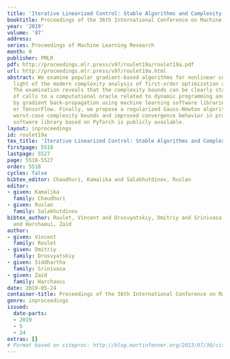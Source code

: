 ```yaml
---
title: 'Iterative Linearized Control: Stable Algorithms and Complexity Guarantees'
booktitle: Proceedings of the 36th International Conference on Machine Learning
year: '2019'
volume: '97'
address: 
series: Proceedings of Machine Learning Research
month: 0
publisher: PMLR
pdf: http://proceedings.mlr.press/v97/roulet19a/roulet19a.pdf
url: http://proceedings.mlr.press/v97/roulet19a.html
abstract: We examine popular gradient-based algorithms for nonlinear control in the
  light of the modern complexity analysis of first-order optimization algorithms.
  The examination reveals that the complexity bounds can be clearly stated in terms
  of calls to a computational oracle related to dynamic programming and implementable
  by gradient back-propagation using machine learning software libraries such as PyTorch
  or TensorFlow. Finally, we propose a regularized Gauss-Newton algorithm enjoying
  worst-case complexity bounds and improved convergence behavior in practice. The
  software library based on PyTorch is publicly available.
layout: inproceedings
id: roulet19a
tex_title: 'Iterative Linearized Control: Stable Algorithms and Complexity Guarantees'
firstpage: 5518
lastpage: 5527
page: 5518-5527
order: 5518
cycles: false
bibtex_editor: Chaudhuri, Kamalika and Salakhutdinov, Ruslan
editor:
- given: Kamalika
  family: Chaudhuri
- given: Ruslan
  family: Salakhutdinov
bibtex_author: Roulet, Vincent and Drusvyatskiy, Dmitriy and Srinivasa, Siddhartha
  and Harchaoui, Zaid
author:
- given: Vincent
  family: Roulet
- given: Dmitriy
  family: Drusvyatskiy
- given: Siddhartha
  family: Srinivasa
- given: Zaid
  family: Harchaoui
date: 2019-05-24
container-title: Proceedings of the 36th International Conference on Machine Learning
genre: inproceedings
issued:
  date-parts:
  - 2019
  - 5
  - 24
extras: []
# Format based on citeproc: http://blog.martinfenner.org/2013/07/30/citeproc-yaml-for-bibliographies/
---
```


